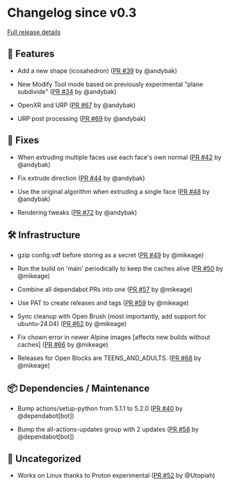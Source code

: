 # Changelog since v0.3

[Full release details](https://github.com/icosa-foundation/open-blocks/compare/v0.3...bf7da45f4b7ebb063b64d30171f76d03b455ee4d)

## 🚀 Features

- Add a new shape (icosahedron) ([PR #39](https://github.com/icosa-foundation/open-blocks/pull/39) by @andybak)

- New Modify Tool mode based on previously experimental "plane subdivide" ([PR #34](https://github.com/icosa-foundation/open-blocks/pull/34) by @andybak)

- OpenXR and URP ([PR #67](https://github.com/icosa-foundation/open-blocks/pull/67) by @andybak)

- URP post processing ([PR #69](https://github.com/icosa-foundation/open-blocks/pull/69) by @andybak)


## 🐛 Fixes

- When extruding multiple faces use each face's own normal ([PR #42](https://github.com/icosa-foundation/open-blocks/pull/42) by @andybak)

- Fix extrude direction ([PR #44](https://github.com/icosa-foundation/open-blocks/pull/44) by @andybak)

- Use the original algorithm when extruding a single face ([PR #48](https://github.com/icosa-foundation/open-blocks/pull/48) by @andybak)

- Rendering tweaks ([PR #72](https://github.com/icosa-foundation/open-blocks/pull/72) by @andybak)


## 🛠️ Infrastructure

- gzip config.vdf before storing as a secret ([PR #49](https://github.com/icosa-foundation/open-blocks/pull/49) by @mikeage)

- Run the build on 'main' periodically to keep the caches alive ([PR #50](https://github.com/icosa-foundation/open-blocks/pull/50) by @mikeage)

- Combine all dependabot PRs into one ([PR #57](https://github.com/icosa-foundation/open-blocks/pull/57) by @mikeage)

- Use PAT to create releases and tags ([PR #59](https://github.com/icosa-foundation/open-blocks/pull/59) by @mikeage)

- Sync cleanup with Open Brush (most importantly, add support for ubuntu-24.04) ([PR #62](https://github.com/icosa-foundation/open-blocks/pull/62) by @mikeage)

- Fix chown error in newer Alpine images [affects new builds without caches] ([PR #66](https://github.com/icosa-foundation/open-blocks/pull/66) by @mikeage)

- Releases for Open Blocks are TEENS_AND_ADULTS. ([PR #68](https://github.com/icosa-foundation/open-blocks/pull/68) by @mikeage)


## 📦 Dependencies / Maintenance

- Bump actions/setup-python from 5.1.1 to 5.2.0 ([PR #40](https://github.com/icosa-foundation/open-blocks/pull/40) by @dependabot[bot])

- Bump the all-actions-updates group with 2 updates ([PR #58](https://github.com/icosa-foundation/open-blocks/pull/58) by @dependabot[bot])


## 💬 Uncategorized

- Works on Linux thanks to Proton experimental ([PR #52](https://github.com/icosa-foundation/open-blocks/pull/52) by @Utopiah)





